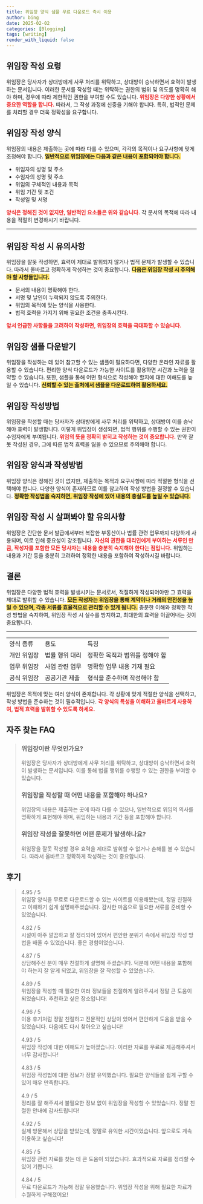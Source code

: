 ```yaml
---
title: 위임장 양식 샘플 무료 다운로드 즉시 이용
author: bing
date: 2025-02-02
categories: [Blogging]
tags: [writing]
render_with_liquid: false
---
```



<h2 id='위임장_작성_요령'>위임장 작성 요령</h2>

<p>위임장은 당사자가 상대방에게 사무 처리를 위탁하고, 상대방이 승낙하면서 효력이 발생하는 문서입니다. 이러한 문서를 작성할 때는 위탁하는 권한의 범위 및 의도를 명확히 해야 하며, 경우에 따라 제한적인 권한을 부여할 수도 있습니다. <b><span style="color: #ee2323;">위임장은 다양한 상황에서 중요한 역할을 합니다.</span></b> 따라서, 그 작성 과정에 신중을 기해야 합니다. 특히, 법적인 문제를 처리할 경우 더욱 정확성을 요구합니다.</p>

<h2 id='위임장_작성_양식'>위임장 작성 양식</h2>

<p>위임장의 내용은 제출하는 곳에 따라 다를 수 있으며, 각각의 목적이나 요구사항에 맞게 조정해야 합니다. <b><span style="background-color: #ffe066;">일반적으로 위임장에는 다음과 같은 내용이 포함되어야 합니다.</span></b></p>

<ul>
    <li>위임자의 성명 및 주소</li>
    <li>수임자의 성명 및 주소</li>
    <li>위임의 구체적인 내용과 목적</li>
    <li>위임 기간 및 조건</li>
    <li>작성일 및 서명</li>
</ul>

<p><b><span style="color: #ee2323;">양식은 정해진 것이 없지만, 일반적인 요소들은 위와 같습니다.</span></b> 각 문서의 목적에 따라 내용을 적절히 변경하시기 바랍니다.</p>

<hr />

<h2 id='위임장_작성_시_유의사항'>위임장 작성 시 유의사항</h2>

<p>위임장을 잘못 작성하면, 효력이 제대로 발휘되지 않거나 법적 문제가 발생할 수 있습니다. 따라서 올바르고 정확하게 작성하는 것이 중요합니다. <b><span style="background-color: #ffe066;">다음은 위임장 작성 시 주의해야 할 사항들입니다.</span></b></p>

<ul>
    <li>문서의 내용이 명확해야 한다.</li>
    <li>서명 및 날인이 누락되지 않도록 주의한다.</li>
    <li>위임의 목적에 맞는 양식을 사용한다.</li>
    <li>법적 효력을 가지기 위해 필요한 조건을 충족시킨다.</li>
</ul>

<p><b><span style="color: #ee2323;">앞서 언급한 사항들을 고려하여 작성하면, 위임장의 효력을 극대화할 수 있습니다.</span></b></p>

<h2 id='위임장_샘플_다운받기'>위임장 샘플 다운받기</h2>

<p>위임장을 작성하는 데 있어 참고할 수 있는 샘플이 필요하다면, 다양한 온라인 자료를 활용할 수 있습니다. 편리한 양식 다운로드가 가능한 사이트를 활용하면 시간과 노력을 절약할 수 있습니다. 또한, 샘플을 통해 어떤 형식으로 작성해야 할지에 대한 이해도를 높일 수 있습니다. <b><span style="background-color: #ffe066;">신뢰할 수 있는 출처에서 샘플을 다운로드하여 활용하세요.</span></b></p>

<h2 id='위임장_작성방법'>위임장 작성방법</h2>

<p>위임장을 작성할 때는 당사자가 상대방에게 사무 처리를 위탁하고, 상대방이 이를 승낙해야 효력이 발생합니다. 이렇게 위임장이 생성되면, 법적 행위를 수행할 수 있는 권한이 수임자에게 부여됩니다. <b><span style="color: #ee2323;">위임의 뜻을 정확히 밝히고 작성하는 것이 중요합니다.</span></b> 만약 잘못 작성된 경우, 그에 따른 법적 효력을 잃을 수 있으므로 주의해야 합니다.</p>

<h2 id='위임장_양식과_작성방법'>위임장 양식과 작성방법</h2>

<p>위임장 양식은 정해진 것이 없지만, 제출하는 목적과 요구사항에 따라 적절한 형식을 선택해야 합니다. 다양한 양식이 존재하므로 이를 참고하여 작성 방법을 결정할 수 있습니다. <b><span style="background-color: #ffe066;">정확한 작성법을 숙지하면, 위임장 작성에 있어 내용의 충실도를 높일 수 있습니다.</span></b></p>

<h2 id='위임장_작성시_살펴봐야할_유의사항'>위임장 작성 시 살펴봐야 할 유의사항</h2>

<p>위임장은 간단한 문서 발급에서부터 복잡한 부동산이나 법률 관련 업무까지 다양하게 사용되며, 이로 인해 중요성이 강조됩니다. <b><span style="color: #ee2323;">자신의 권한을 대리인에게 부여하는 서류인 만큼, 작성자를 포함한 모든 당사자는 내용을 충분히 숙지해야 한다는 점입니다.</span></b> 위임하는 내용과 기간 등을 충분히 고려하여 정확한 내용을 포함하여 작성하시길 바랍니다.</p>

<h2 id='결론'>결론</h2>

<p>위임장은 다양한 법적 효력을 발생시키는 문서로서, 적절하게 작성되어야만 그 효력을 제대로 발휘할 수 있습니다. <b><span style="background-color: #ffe066;">모든 작성자는 위임장을 통해 계약이나 거래의 안전성을 높일 수 있으며, 각종 서류를 효율적으로 관리할 수 있게 됩니다.</span></b> 충분한 이해와 정확한 작성 방법을 숙지하여, 위임장 작성 시 실수를 방지하고, 최대한의 효력을 이끌어내는 것이 중요합니다.</p>

<hr />

<table>
    <tr>
        <td>양식 종류</td>
        <td>용도</td>
        <td>특징</td>
    </tr>
    <tr>
        <td>개인 위임장</td>
        <td>법률 행위 대리</td>
        <td>정확한 목적과 범위를 정해야 함</td>
    </tr>
    <tr>
        <td>업무 위임장</td>
        <td>사업 관련 업무</td>
        <td>명확한 업무 내용 기재 필요</td>
    </tr>
    <tr>
        <td>공식 위임장</td>
        <td>공공기관 제출</td>
        <td>형식을 준수하며 작성해야 함</td>
    </tr>
</table>

<p>위임장은 목적에 맞는 여러 양식이 존재합니다. 각 상황에 맞게 적절한 양식을 선택하고, 작성 방법을 준수하는 것이 필수적입니다. <b><span style="color: #ee2323;">각 양식의 특성을 이해하고 올바르게 사용하여, 법적 효력을 발휘할 수 있도록 하세요.</span></b></p>


<h2 id='자주_찾는_FAQ'>자주 찾는 FAQ</h2>
<div itemscope="" itemtype="https://schema.org/FAQPage"> 
<blockquote> 
<div itemscope="" itemprop="mainEntity" itemtype="https://schema.org/Question"> 
<h3 itemprop="name">위임장이란 무엇인가요?</h3> 
<div itemscope="" itemprop="acceptedAnswer" itemtype="https://schema.org/Answer"> 
<span itemprop="text"> 
<p>위임장은 당사자가 상대방에게 사무 처리를 위탁하고, 상대방이 승낙하면서 효력이 발생하는 문서입니다. 이를 통해 법률 행위를 수행할 수 있는 권한을 부여할 수 있습니다.</p> 
</span> 
</div> 
</div> 

<div itemscope="" itemprop="mainEntity" itemtype="https://schema.org/Question"> 
<h3 itemprop="name">위임장을 작성할 때 어떤 내용을 포함해야 하나요?</h3> 
<div itemscope="" itemprop="acceptedAnswer" itemtype="https://schema.org/Answer"> 
<span itemprop="text"> 
<p>위임장의 내용은 제출하는 곳에 따라 다를 수 있으나, 일반적으로 위임의 의사를 명확하게 표현해야 하며, 위임하는 내용과 기간 등을 포함해야 합니다.</p> 
</span> 
</div> 
</div> 

<div itemscope="" itemprop="mainEntity" itemtype="https://schema.org/Question"> 
<h3 itemprop="name">위임장 작성을 잘못하면 어떤 문제가 발생하나요?</h3> 
<div itemscope="" itemprop="acceptedAnswer" itemtype="https://schema.org/Answer"> 
<span itemprop="text"> 
<p>위임장을 잘못 작성할 경우 효력을 제대로 발휘할 수 없거나 손해를 볼 수 있습니다. 따라서 올바르고 정확하게 작성하는 것이 중요합니다.</p> 
</span> 
</div> 
</div> 

</blockquote> 
</div>
<h2 id='후기'>후기</h2>
<div itemscope itemtype="https://schema.org/Product">
  <blockquote>
  <div itemprop="review" itemscope itemtype="https://schema.org/Review">
      <div itemprop="reviewRating" itemscope itemtype="https://schema.org/Rating"> <span itemprop="ratingValue">4.95</span> / <span itemprop="bestRating">5</span> </div>
      <span itemprop="reviewBody">위임장 양식을 무료로 다운로드할 수 있는 사이트를 이용해봤는데, 정말 친절하고 이해하기 쉽게 설명해주셨습니다. 감사한 마음으로 필요한 서류를 준비할 수 있었습니다.</span>
  </div>
  <br>
  <div itemprop="review" itemscope itemtype="https://schema.org/Review">
      <div itemprop="reviewRating" itemscope itemtype="https://schema.org/Rating"> <span itemprop="ratingValue">4.82</span> / <span itemprop="bestRating">5</span> </div>
      <span itemprop="reviewBody">시설이 아주 깔끔하고 잘 정리되어 있어서 편안한 분위기 속에서 위임장 작성 방법을 배울 수 있었습니다. 좋은 경험이었습니다.</span>
  </div>
  <br>
  <div itemprop="review" itemscope itemtype="https://schema.org/Review">
      <div itemprop="reviewRating" itemscope itemtype="https://schema.org/Rating"> <span itemprop="ratingValue">4.87</span> / <span itemprop="bestRating">5</span> </div>
      <span itemprop="reviewBody">상담해주신 분이 매우 친절하게 설명해 주셨습니다. 덕분에 어떤 내용을 포함해야 하는지 잘 알게 되었고, 위임장을 잘 작성할 수 있었습니다.</span>
  </div>
  <br>
  <div itemprop="review" itemscope itemtype="https://schema.org/Review">
      <div itemprop="reviewRating" itemscope itemtype="https://schema.org/Rating"> <span itemprop="ratingValue">4.89</span> / <span itemprop="bestRating">5</span> </div>
      <span itemprop="reviewBody">위임장을 작성할 때 필요한 여러 정보들을 친절하게 알려주셔서 정말 큰 도움이 되었습니다. 추천하고 싶은 장소입니다!</span>
  </div>
  <br>
  <div itemprop="review" itemscope itemtype="https://schema.org/Review">
      <div itemprop="reviewRating" itemscope itemtype="https://schema.org/Rating"> <span itemprop="ratingValue">4.96</span> / <span itemprop="bestRating">5</span> </div>
      <span itemprop="reviewBody">이용 후기처럼 정말 친절하고 전문적인 상담이 있어서 편안하게 도움을 받을 수 있었습니다. 다음에도 다시 찾아오고 싶습니다!</span>
  </div>
  <br>
  <div itemprop="review" itemscope itemtype="https://schema.org/Review">
      <div itemprop="reviewRating" itemscope itemtype="https://schema.org/Rating"> <span itemprop="ratingValue">4.93</span> / <span itemprop="bestRating">5</span> </div>
      <span itemprop="reviewBody">위임장 작성에 대한 이해도가 높아졌습니다. 이러한 자료를 무료로 제공해주셔서 너무 감사합니다!</span>
  </div>
  <br>
  <div itemprop="review" itemscope itemtype="https://schema.org/Review">
      <div itemprop="reviewRating" itemscope itemtype="https://schema.org/Rating"> <span itemprop="ratingValue">4.83</span> / <span itemprop="bestRating">5</span> </div>
      <span itemprop="reviewBody">위임장 작성법에 대한 정보가 정말 유익했습니다. 필요한 양식들을 쉽게 구할 수 있어 매우 만족합니다.</span>
  </div>
  <br>
  <div itemprop="review" itemscope itemtype="https://schema.org/Review">
      <div itemprop="reviewRating" itemscope itemtype="https://schema.org/Rating"> <span itemprop="ratingValue">4.9</span> / <span itemprop="bestRating">5</span> </div>
      <span itemprop="reviewBody">정리를 잘 해주셔서 불필요한 정보 없이 위임장을 작성할 수 있었습니다. 정말 친절한 안내에 감사드립니다!</span>
  </div>
  <br>
  <div itemprop="review" itemscope itemtype="https://schema.org/Review">
      <div itemprop="reviewRating" itemscope itemtype="https://schema.org/Rating"> <span itemprop="ratingValue">4.92</span> / <span itemprop="bestRating">5</span> </div>
      <span itemprop="reviewBody">실제 방문해서 상담을 받았는데, 정말로 유익한 시간이었습니다. 앞으로도 계속 이용하고 싶습니다!</span>
  </div>
  <br>
  <div itemprop="review" itemscope itemtype="https://schema.org/Review">
      <div itemprop="reviewRating" itemscope itemtype="https://schema.org/Rating"> <span itemprop="ratingValue">4.85</span> / <span itemprop="bestRating">5</span> </div>
      <span itemprop="reviewBody">위임장 관련 자료를 찾는 데 큰 도움이 되었습니다. 효과적으로 자료를 정리할 수 있어 기쁩니다.</span>
  </div>
  <br>
  <div itemprop="review" itemscope itemtype="https://schema.org/Review">
      <div itemprop="reviewRating" itemscope itemtype="https://schema.org/Rating"> <span itemprop="ratingValue">4.84</span> / <span itemprop="bestRating">5</span> </div>
      <span itemprop="reviewBody">무료 다운로드가 가능해 정말 유용했습니다. 위임장 작성을 위해 필요한 자료가 수월하게 구해졌어요!</span>
  </div>
  </blockquote>
</div>
